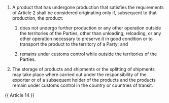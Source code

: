 1.	A product that has undergone production that satisfies the requirements of Article 2 shall be considered originating only if, subsequent to that production, the product:

    1. does not undergo further production or any other operation outside the territories of the Parties, other than unloading, reloading, or any other operation necessary to preserve it in good condition or to transport the product to the territory of a Party; and

    2. remains under customs control while outside the territories of the Parties.

2.	The storage of products and shipments or the splitting of shipments may take place where carried out under the responsibility of the exporter or of a subsequent holder of the products and the products remain under customs control in the country or countries of transit.

{{ Article 14 }}
